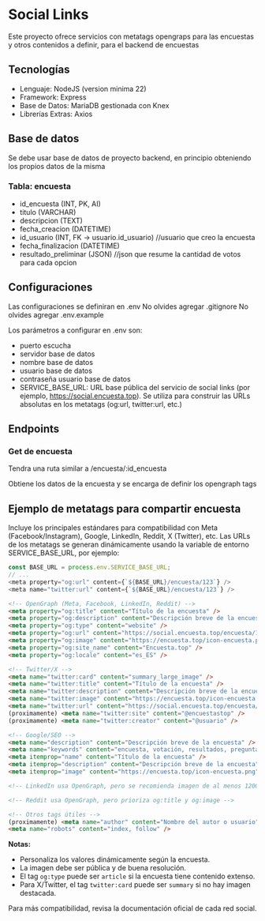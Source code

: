 # Social Links
Este proyecto ofrece servicios con metatags opengraps para las encuestas y otros contenidos a definir, para el backend de encuestas

## Tecnologías
- Lenguaje: NodeJS (version minima 22)
- Framework: Express
- Base de Datos: MariaDB gestionada con Knex
- Librerías Extras: Axios

## Base de datos
Se debe usar base de datos de proyecto backend, en principio obteniendo los propios datos de la misma

### Tabla: encuesta
- id_encuesta (INT, PK, AI)
- titulo (VARCHAR)
- descripcion (TEXT)
- fecha_creacion (DATETIME)
- id_usuario (INT, FK -> usuario.id_usuario) //usuario que creo la encuesta
- fecha_finalizacion (DATETIME) 
- resultado_preliminar (JSON) //json que resume la cantidad de votos para cada opcion

## Configuraciones

Las configuraciones se definiran en .env
No olvides agregar .gitignore
No olvides agregar .env.example

Los parámetros a configurar en .env son:
- puerto escucha
- servidor base de datos
- nombre base de datos
- usuario base de datos
- contraseña usuario base de datos
- SERVICE_BASE_URL: URL base pública del servicio de social links (por ejemplo, https://social.encuesta.top). Se utiliza para construir las URLs absolutas en los metatags (og:url, twitter:url, etc.)

## Endpoints

### Get de encuesta
Tendra una ruta similar a
/encuesta/:id_encuesta

Obtiene los datos de la encuesta y se encarga de definir los opengraph tags


## Ejemplo de metatags para compartir encuesta


Incluye los principales estándares para compatibilidad con Meta (Facebook/Instagram), Google, LinkedIn, Reddit, X (Twitter), etc.
Las URLs de los metatags se generan dinámicamente usando la variable de entorno SERVICE_BASE_URL, por ejemplo:

```js
const BASE_URL = process.env.SERVICE_BASE_URL;
// ...
<meta property="og:url" content={`${BASE_URL}/encuesta/123`} />
<meta name="twitter:url" content={`${BASE_URL}/encuesta/123`} />
```

```html
<!-- OpenGraph (Meta, Facebook, LinkedIn, Reddit) -->
<meta property="og:title" content="Título de la encuesta" />
<meta property="og:description" content="Descripción breve de la encuesta" />
<meta property="og:type" content="website" />
<meta property="og:url" content="https://social.encuesta.top/encuesta/123" />
<meta property="og:image" content="https://encuesta.top/icon-encuesta.png" />
<meta property="og:site_name" content="Encuesta.top" />
<meta property="og:locale" content="es_ES" />

<!-- Twitter/X -->
<meta name="twitter:card" content="summary_large_image" />
<meta name="twitter:title" content="Título de la encuesta" />
<meta name="twitter:description" content="Descripción breve de la encuesta" />
<meta name="twitter:image" content="https://encuesta.top/icon-encuesta.png" />
<meta name="twitter:url" content="https://social.encuesta.top/encuesta/123" />
(proximamente) <meta name="twitter:site" content="@encuestastop" />
(proximamente) <meta name="twitter:creator" content="@usuario" />

<!-- Google/SEO -->
<meta name="description" content="Descripción breve de la encuesta" />
<meta name="keywords" content="encuesta, votación, resultados, preguntas" />
<meta itemprop="name" content="Título de la encuesta" />
<meta itemprop="description" content="Descripción breve de la encuesta" />
<meta itemprop="image" content="https://encuesta.top/icon-encuesta.png" />

<!-- LinkedIn usa OpenGraph, pero se recomienda imagen de al menos 1200x627 px -->

<!-- Reddit usa OpenGraph, pero prioriza og:title y og:image -->

<!-- Otros tags útiles -->
(proximamente) <meta name="author" content="Nombre del autor o usuario" />
<meta name="robots" content="index, follow" />
```

**Notas:**
- Personaliza los valores dinámicamente según la encuesta.
- La imagen debe ser pública y de buena resolución.
- El tag `og:type` puede ser `article` si la encuesta tiene contenido extenso.
- Para X/Twitter, el tag `twitter:card` puede ser `summary` si no hay imagen destacada.

Para más compatibilidad, revisa la documentación oficial de cada red social.

